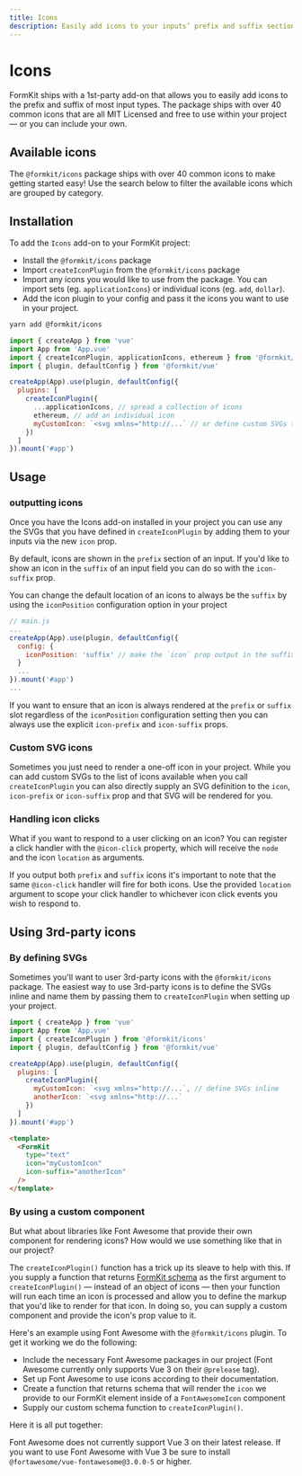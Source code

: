 ```yaml
---
title: Icons
description: Easily add icons to your inputs’ prefix and suffix section keys. Use the supplied FormKit icons or supply you own'
---
```


# Icons

FormKit ships with a 1st-party add-on that allows you to easily add icons to the prefix and suffix of most input types.
The package ships with over 40 common icons that are all MIT Licensed and free to use within your project — or you can include your own.

<example
name="Icons Introduction"
file="/\_content/examples/icons/intro.vue"
formkit-version="next"
view="render">
</example>

## Available icons

The `@formkit/icons` package ships with over 40 common icons to make getting started easy! Use the search below to filter the available icons which are grouped by category.

<icon-gallery></icon-gallery>

## Installation

To add the `Icons` add-on to your FormKit project:

- Install the `@formkit/icons` package
- Import `createIconPlugin` from the `@formkit/icons` package
- Import any icons you would like to use from the package. You can import sets (eg. `applicationIcons`) or individual icons (eg. `add`, `dollar`).
- Add the icon plugin to your config and pass it the icons you want to use in your project.

<client-only>

```bash
yarn add @formkit/icons
```

</client-only>

<client-only>

```js
import { createApp } from 'vue'
import App from 'App.vue'
import { createIconPlugin, applicationIcons, ethereum } from '@formkit/icons'
import { plugin, defaultConfig } from '@formkit/vue'

createApp(App).use(plugin, defaultConfig({
  plugins: [
    createIconPlugin({
      ...applicationIcons, // spread a collection of icons
      ethereum, // add an individual icon
      myCustomIcon: `<svg xmlns="http://...` // or define custom SVGs to use as icons
    })
  ]
}).mount('#app')
```

</client-only>

## Usage

### outputting icons

Once you have the Icons add-on installed in your project you can use any the SVGs that you have defined in `createIconPlugin`
by adding them to your inputs via the new `icon` prop.

<example
name="Icons Introduction"
file="/\_content/examples/icons/usage-basic.vue">
</example>

By default, icons are shown in the `prefix` section of an input. If you'd like to show an icon in the `suffix` of an input field
you can do so with the `icon-suffix` prop.

<example
name="Icons Introduction"
file="/\_content/examples/icons/usage-suffix.vue">
</example>

You can change the default location of an icons to always be the `suffix` by using the `iconPosition` configuration option in your project

<client-only>

```js
// main.js
...
createApp(App).use(plugin, defaultConfig({
  config: {
    iconPosition: 'suffix' // make the `icon` prop output in the suffix section
  }
  ...
}).mount('#app')
...

```
</client-only>

If you want to ensure that an icon is always rendered at the `prefix` or `suffix` slot regardless of the `iconPosition` configuration setting
then you can always use the explicit `icon-prefix` and `icon-suffix` props.

<example
name="Icons Introduction"
file="/\_content/examples/icons/explicit-props.vue">
</example>

### Custom SVG icons

Sometimes you just need to render a one-off icon in your project. While you can add custom SVGs to the list of icons available when you call
`createIconPlugin` you can also directly supply an SVG definition to the `icon`, `icon-prefix` or `icon-suffix` prop and that SVG will be rendered for you.

<example
name="Icons Introduction"
file="/\_content/examples/icons/inline-svg.vue">
</example>

### Handling icon clicks

What if you want to respond to a user clicking on an icon? You can register a click handler with the `@icon-click` property, which will
receive the `node` and the icon `location` as arguments.

<example
name="Icons Introduction"
file="/\_content/examples/icons/handle-click.vue">
</example>

<callout type="warning" label="One click handler for both icons">
If you output both <code>prefix</code> and <code>suffix</code> icons it's important to note that the same <code>@icon-click</code> handler will fire for both icons.
Use the provided <code>location</code> argument to scope your click handler to whichever icon click events you wish to respond to.
</callout>

## Using 3rd-party icons

### By defining SVGs
Sometimes you'll want to user 3rd-party icons with the `@formkit/icons` package. The easiest way to use 3rd-party icons is to define the SVGs inline
and name them by passing them to `createIconPlugin` when setting up your project.

<client-only>

```js
import { createApp } from 'vue'
import App from 'App.vue'
import { createIconPlugin } from '@formkit/icons'
import { plugin, defaultConfig } from '@formkit/vue'

createApp(App).use(plugin, defaultConfig({
  plugins: [
    createIconPlugin({
      myCustomIcon: `<svg xmlns="http://...`, // define SVGs inline
      anotherIcon: `<svg xmlns="http://...`
    })
  ]
}).mount('#app')
```

```html
<template>
  <FormKit
    type="text"
    icon="myCustomIcon"
    icon-suffix="anotherIcon"
  />
</template>
```

### By using a custom component

But what about libraries like Font Awesome that provide their own component for rendering icons? How would we use something like that in our project?

The `createIconPlugin()` function has a trick up its sleave to help with this. If you supply a function that returns [FormKit schema](/advanced/schema)
as the first argument to `createIconPlugin()` — instead of an object of icons — then your function will run each time an icon is processed and allow you to define the markup that you'd like to
render for that icon. In doing so, you can supply a custom component and provide the icon's prop value to it.

Here's an example using Font Awesome with the `@formkit/icons` plugin. To get it working we do the following:

- Include the necessary Font Awesome packages in our project (Font Awesome currently only supports Vue 3 on their `@prelease` tag).
- Set up Font Awesome to use icons according to their documentation.
- Create a function that returns schema that will render the `icon` we provide to our FormKit element inside of a `FontAwesomeIcon` component
- Supply our custom schema function to `createIconPlugin()`.

Here it is all put together:

<example
name="Icons Introduction"
file="/\_content/examples/icons/font-awesome.vue"
:show-import-map="true"
:set-show-file-tabs="true"
import-map="/\_content/examples/icons/importMap.json">
</example>

<callout type="warning" label="A note on Font Awesome">
Font Awesome does not currently support Vue 3 on their latest release. If you want to use Font Awesome with Vue 3 be sure to
install <code>@fortawesome/vue-fontawesome@3.0.0-5</code> or higher.
</callout>

</client-only>
